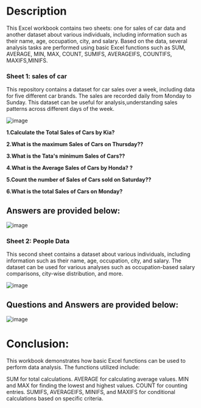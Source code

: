 # Description
This Excel workbook contains two sheets: one for sales of car data and another dataset about various individuals, including information such as their name, age, occupation, city, and salary. Based on the data, several analysis tasks are performed using basic Excel functions such as SUM, AVERAGE, MIN, MAX, COUNT, SUMIFS, AVERAGEIFS, COUNTIFS, MAXIFS,MINIFS.

### Sheet 1: sales of car
This repository contains a dataset for car sales over a week, including data for five different car brands. The sales are recorded daily from Monday to Sunday. This dataset can be useful for analysis,understanding sales patterns across different days of the week.

		
![image](https://github.com/user-attachments/assets/0fe796fb-166b-430b-9b1f-0350dee482b2)



**1.Calculate the Total Sales of Cars by Kia?**

**2.What is the maximum Sales of Cars on Thursday??**

**3.What is the Tata's minimum Sales of Cars??**

**4.What is the Average Sales of Cars by Honda? ?**

**5.Count the number of Sales of Cars sold on Saturday??**

**6.What is the total Sales of Cars on Monday?**

## Answers are provided below:


![image](https://github.com/user-attachments/assets/71b25741-bb4f-403d-bb81-28f3c5ada98f)


### Sheet 2: People Data

This second sheet contains a dataset about various individuals, including information such as their name, age, occupation, city, and salary. The dataset can be used for various analyses such as occupation-based salary comparisons, city-wise distribution, and more.


![image](https://github.com/user-attachments/assets/107d0f4a-62bf-4b40-82e1-118702d7ec4b)


## Questions and Answers are provided below:						
							
![image](https://github.com/user-attachments/assets/f2f16a43-8b87-4d69-8cfe-42070ef3b1fe)


# Conclusion:
This workbook demonstrates how basic Excel functions can be used to perform data analysis. The functions utilized include:


SUM for total calculations.
AVERAGE for calculating average values.
MIN and MAX for finding the lowest and highest values.
COUNT for counting entries.
SUMIFS, AVERAGEIFS, MINIFS, and MAXIFS for conditional calculations based on specific criteria. 
